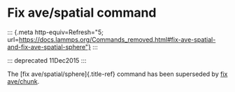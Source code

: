 # Fix ave/spatial command

::: {.meta http-equiv=Refresh="5; url=https://docs.lammps.org/Commands_removed.html#fix-ave-spatial-and-fix-ave-spatial-sphere"}
:::

::: deprecated
11Dec2015
:::

The [fix ave/spatial/sphere]{.title-ref} command has been superseded by
[fix ave/chunk](fix_ave_chunk).
